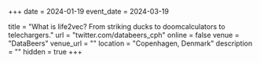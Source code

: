 +++
date =  2024-01-19
event_date = 2024-03-19

title = "What is life2vec? From striking ducks to doomcalculators to telechargers."
url = "twitter.com/databeers_cph"
online = false
venue = "DataBeers"
venue_url = ""
location = "Copenhagen, Denmark"
description = ""
hidden = true
+++
